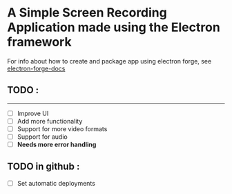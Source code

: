 # A Simple Screen Recording Application made using the Electron framework

For info about how to create and package app using electron forge, see [electron-forge-docs](https://github.com/electron-forge/electron-forge-docs)

## TODO :
<hr>

- [ ] Improve UI
- [ ] Add more functionality
- [ ] Support for more video formats
- [ ] Support for audio
- [ ] **Needs more error handling**

## TODO in github : 
- [ ] Set automatic deployments